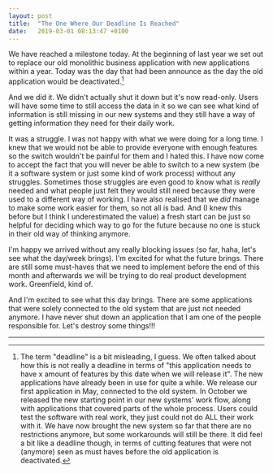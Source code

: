 ```yaml
---
layout: post
title:  "The One Where Our Deadline Is Reached"
date:   2019-03-01 08:13:47 +0100
---
```


We have reached a milestone today. At the beginning of last year we set out to replace our old monolithic business application with new applications within a year. Today was the day that had been announce as the day the old application would be deactivated.[^1]

And we did it. We didn't actually shut it down but it's now read-only. Users will have some time to still access the data in it so we can see what kind of information is still missing in our new systems and they still have a way of getting information they need for their daily work.

It was a struggle. I was not happy with what we were doing for a long time. I knew that we would not be able to provide everyone with enough features so the switch wouldn't be painful for them and I hated this. I have now come to accept the fact that you will never be able to switch to a new system (be it a software system or just some kind of work process) without any struggles. Sometimes those struggles are even good to know what is *really* needed and what people just felt they would still need because they were used to a different way of working. I have also realised that we *did* manage to make some work easier for them, so not all is bad. And (I knew this before but I think I underestimated the value) a fresh start can be just so helpful for deciding which way to go for the future because no one is stuck in their old way of thinking anymore.

I'm happy we arrived without any really blocking issues (so far, haha, let's see what the day/week brings). I'm excited for what the future brings. There are still some must-haves that we need to implement before the end of this month and afterwards we will be trying to do real product development work. Greenfield, kind of.

And I'm excited to see what this day brings. There are some applications that were solely connected to the old system that are just not needed anymore. I have never shut down an application that I am one of the people responsible for. Let's destroy some things!!!

---

[^1]: The term "deadline" is a bit misleading, I guess. We often talked about how this is not really a deadline in terms of "this application needs to have x amount of features by this date when we will release it". The new applications have already been in use for quite a while. We release our first application in May, connected to the old system. In October we released the new starting point in our new systems' work flow, along with applications that covered parts of the whole process. Users could test the software with real work, they just could not do ALL their work with it. We have now brought the new system so far that there are no restrictions anymore, but some workarounds will still be there. It did feel a bit like a deadline though, in terms of cutting features that were not (anymore) seen as must haves before the old application is deactivated.
